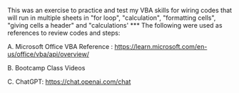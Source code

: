 This was an exercise to practice and test my VBA skills for wiring codes that will run in multiple sheets in "for loop", "calculation", "formatting cells", "giving cells a header" and "calculations' *** The following were used as references to review codes and steps:

A. Microsoft Office VBA Reference : https://learn.microsoft.com/en-us/office/vba/api/overview/

B. Bootcamp Class Videos

C. ChatGPT: https://chat.openai.com/chat
